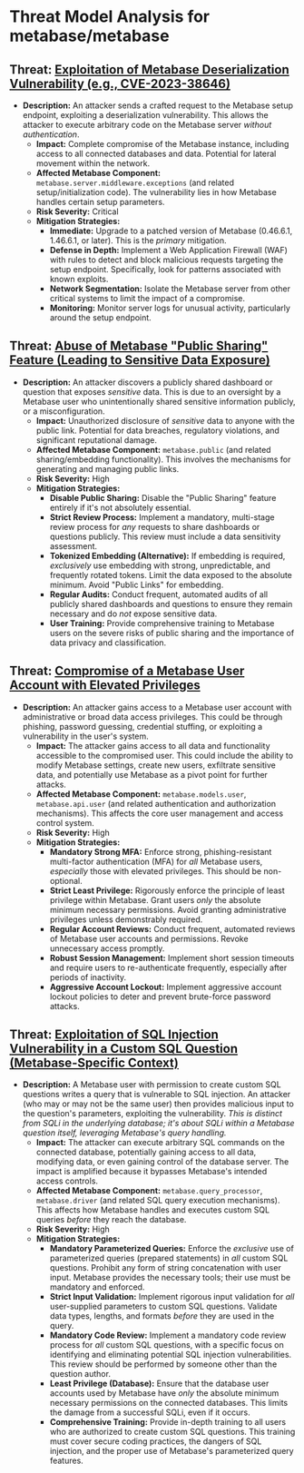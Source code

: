 # Threat Model Analysis for metabase/metabase

## Threat: [Exploitation of Metabase Deserialization Vulnerability (e.g., CVE-2023-38646)](./threats/exploitation_of_metabase_deserialization_vulnerability__e_g___cve-2023-38646_.md)

*   **Description:** An attacker sends a crafted request to the Metabase setup endpoint, exploiting a deserialization vulnerability. This allows the attacker to execute arbitrary code on the Metabase server *without authentication*.
    *   **Impact:** Complete compromise of the Metabase instance, including access to all connected databases and data. Potential for lateral movement within the network.
    *   **Affected Metabase Component:**  `metabase.server.middleware.exceptions` (and related setup/initialization code). The vulnerability lies in how Metabase handles certain setup parameters.
    *   **Risk Severity:** Critical
    *   **Mitigation Strategies:**
        *   **Immediate:** Upgrade to a patched version of Metabase (0.46.6.1, 1.46.6.1, or later). This is the *primary* mitigation.
        *   **Defense in Depth:** Implement a Web Application Firewall (WAF) with rules to detect and block malicious requests targeting the setup endpoint. Specifically, look for patterns associated with known exploits.
        *   **Network Segmentation:** Isolate the Metabase server from other critical systems to limit the impact of a compromise.
        *   **Monitoring:** Monitor server logs for unusual activity, particularly around the setup endpoint.

## Threat: [Abuse of Metabase "Public Sharing" Feature (Leading to Sensitive Data Exposure)](./threats/abuse_of_metabase_public_sharing_feature__leading_to_sensitive_data_exposure_.md)

*   **Description:** An attacker discovers a publicly shared dashboard or question that exposes *sensitive* data. This is due to an oversight by a Metabase user who unintentionally shared sensitive information publicly, or a misconfiguration.
    *   **Impact:**  Unauthorized disclosure of *sensitive* data to anyone with the public link. Potential for data breaches, regulatory violations, and significant reputational damage.
    *   **Affected Metabase Component:**  `metabase.public` (and related sharing/embedding functionality). This involves the mechanisms for generating and managing public links.
    *   **Risk Severity:** High
    *   **Mitigation Strategies:**
        *   **Disable Public Sharing:** Disable the "Public Sharing" feature entirely if it's not absolutely essential.
        *   **Strict Review Process:** Implement a mandatory, multi-stage review process for *any* requests to share dashboards or questions publicly. This review must include a data sensitivity assessment.
        *   **Tokenized Embedding (Alternative):** If embedding is required, *exclusively* use embedding with strong, unpredictable, and frequently rotated tokens. Limit the data exposed to the absolute minimum. Avoid "Public Links" for embedding.
        *   **Regular Audits:** Conduct frequent, automated audits of all publicly shared dashboards and questions to ensure they remain necessary and do *not* expose sensitive data.
        *   **User Training:** Provide comprehensive training to Metabase users on the severe risks of public sharing and the importance of data privacy and classification.

## Threat: [Compromise of a Metabase User Account with Elevated Privileges](./threats/compromise_of_a_metabase_user_account_with_elevated_privileges.md)

*   **Description:** An attacker gains access to a Metabase user account with administrative or broad data access privileges. This could be through phishing, password guessing, credential stuffing, or exploiting a vulnerability in the user's system.
    *   **Impact:** The attacker gains access to all data and functionality accessible to the compromised user. This could include the ability to modify Metabase settings, create new users, exfiltrate sensitive data, and potentially use Metabase as a pivot point for further attacks.
    *   **Affected Metabase Component:** `metabase.models.user`, `metabase.api.user` (and related authentication and authorization mechanisms). This affects the core user management and access control system.
    *   **Risk Severity:** High
    *   **Mitigation Strategies:**
        *   **Mandatory Strong MFA:** Enforce strong, phishing-resistant multi-factor authentication (MFA) for *all* Metabase users, *especially* those with elevated privileges. This should be non-optional.
        *   **Strict Least Privilege:** Rigorously enforce the principle of least privilege within Metabase. Grant users *only* the absolute minimum necessary permissions. Avoid granting administrative privileges unless demonstrably required.
        *   **Regular Account Reviews:** Conduct frequent, automated reviews of Metabase user accounts and permissions. Revoke unnecessary access promptly.
        *   **Robust Session Management:** Implement short session timeouts and require users to re-authenticate frequently, especially after periods of inactivity.
        *   **Aggressive Account Lockout:** Implement aggressive account lockout policies to deter and prevent brute-force password attacks.

## Threat: [Exploitation of SQL Injection Vulnerability in a Custom SQL Question (Metabase-Specific Context)](./threats/exploitation_of_sql_injection_vulnerability_in_a_custom_sql_question__metabase-specific_context_.md)

*   **Description:** A Metabase user with permission to create custom SQL questions writes a query that is vulnerable to SQL injection. An attacker (who may or may not be the same user) then provides malicious input to the question's parameters, exploiting the vulnerability. *This is distinct from SQLi in the underlying database; it's about SQLi within a Metabase question itself, leveraging Metabase's query handling.*
    *   **Impact:** The attacker can execute arbitrary SQL commands on the connected database, potentially gaining access to all data, modifying data, or even gaining control of the database server. The impact is amplified because it bypasses Metabase's intended access controls.
    *   **Affected Metabase Component:** `metabase.query_processor`, `metabase.driver` (and related SQL query execution mechanisms). This affects how Metabase handles and executes custom SQL queries *before* they reach the database.
    *   **Risk Severity:** High
    *   **Mitigation Strategies:**
        *   **Mandatory Parameterized Queries:** Enforce the *exclusive* use of parameterized queries (prepared statements) in *all* custom SQL questions. Prohibit any form of string concatenation with user input. Metabase provides the necessary tools; their use must be mandatory and enforced.
        *   **Strict Input Validation:** Implement rigorous input validation for *all* user-supplied parameters to custom SQL questions. Validate data types, lengths, and formats *before* they are used in the query.
        *   **Mandatory Code Review:** Implement a mandatory code review process for *all* custom SQL questions, with a specific focus on identifying and eliminating potential SQL injection vulnerabilities. This review should be performed by someone other than the question author.
        *   **Least Privilege (Database):** Ensure that the database user accounts used by Metabase have *only* the absolute minimum necessary permissions on the connected databases. This limits the damage from a successful SQLi, even if it occurs.
        *   **Comprehensive Training:** Provide in-depth training to all users who are authorized to create custom SQL questions. This training must cover secure coding practices, the dangers of SQL injection, and the proper use of Metabase's parameterized query features.

